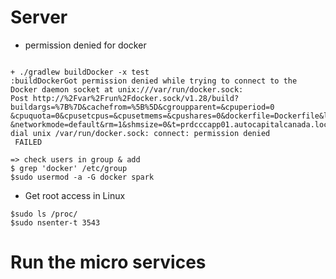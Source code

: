 
# Server 

* permission denied for docker
```shell

+ ./gradlew buildDocker -x test
:buildDockerGot permission denied while trying to connect to the Docker daemon socket at unix:///var/run/docker.sock: 
Post http://%2Fvar%2Frun%2Fdocker.sock/v1.28/build?buildargs=%7B%7D&cachefrom=%5B%5D&cgroupparent=&cpuperiod=0
&cpuquota=0&cpusetcpus=&cpusetmems=&cpushares=0&dockerfile=Dockerfile&labels=%7B%7D&memory=0&memswap=0
&networkmode=default&rm=1&shmsize=0&t=prdcccapp01.autocapitalcanada.local%3A5000%2Fdocusign%3Alatest&ulimits=null: 
dial unix /var/run/docker.sock: connect: permission denied
 FAILED

=> check users in group & add 
$ grep 'docker' /etc/group
$sudo usermod -a -G docker spark

```
* Get root access in Linux
```shell
$sudo ls /proc/
$sudo nsenter-t 3543

```


# Run the micro services
```


```
